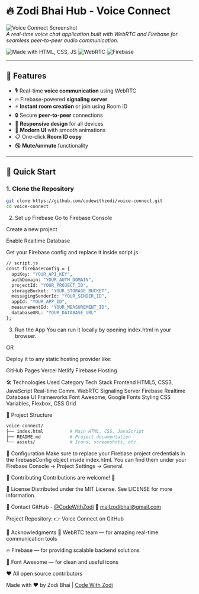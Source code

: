 # 🔥 Zodi Bhai Hub - Voice Connect

![Voice Connect Screenshot](assets/screenshot.png)  
*A real-time voice chat application built with WebRTC and Firebase for seamless peer-to-peer audio communication.*

![Made with HTML, CSS, JS](https://img.shields.io/badge/Made%20with-HTML%2FCSS%2FJS-orange)
![WebRTC](https://img.shields.io/badge/WebRTC-Enabled-green)
![Firebase](https://img.shields.io/badge/Firebase-RealtimeDB-yellow)
  
---

## 🌟 Features

- 🎙️ Real-time **voice communication** using WebRTC  
- 🔥 Firebase-powered **signaling server**  
- ⚡ **Instant room creation** or join using Room ID  
- 🔒 Secure **peer-to-peer** connections  
- 📱 **Responsive design** for all devices  
- 🎨 **Modern UI** with smooth animations  
- 📋 One-click **Room ID copy**  
- 🔇 **Mute/unmute** functionality  

---

## 🚀 Quick Start

### 1. Clone the Repository

```bash
git clone https://github.com/codewithzodi/voice-connect.git
cd voice-connect
```
2. Set up Firebase
Go to Firebase Console

Create a new project

Enable Realtime Database

Get your Firebase config and replace it inside script.js

```bash
// script.js
const firebaseConfig = {
  apiKey: "YOUR_API_KEY",
  authDomain: "YOUR_AUTH_DOMAIN",
  projectId: "YOUR_PROJECT_ID",
  storageBucket: "YOUR_STORAGE_BUCKET",
  messagingSenderId: "YOUR_SENDER_ID",
  appId: "YOUR_APP_ID",
  measurementId: "YOUR_MEASUREMENT_ID",
  databaseURL: "YOUR_DATABASE_URL"
};
```
3. Run the App
You can run it locally by opening index.html in your browser.

OR

Deploy it to any static hosting provider like:

GitHub Pages
Vercel
Netlify
Firebase Hosting

🛠️ Technologies Used
Category	Tech Stack
Frontend	HTML5, CSS3, JavaScript
Real-time Comm.	WebRTC
Signaling Server	Firebase Realtime Database
UI Frameworks	Font Awesome, Google Fonts
Styling	CSS Variables, Flexbox, CSS Grid

📂 Project Structure

```bash
voice-connect/
├── index.html          # Main HTML, CSS, JavaScript
├── README.md           # Project documentation
└── assets/             # Icons, screenshots, etc.
```

🔧 Configuration
Make sure to replace your Firebase project credentials in the firebaseConfig object inside index.html.
You can find them under your Firebase Console → Project Settings → General.

🤝 Contributing
Contributions are welcome! 🎉

📜 License
Distributed under the MIT License.
See LICENSE for more information.

📧 Contact
GitHub - [@CodeWithZodi](https://github.com/codewithzodi)
📩 mailzodibhai@gmail.com

Project Repository:
👉 Voice Connect on GitHub

🙏 Acknowledgments
🧠 WebRTC team — for amazing real-time communication tools

🔥 Firebase — for providing scalable backend solutions

🎨 Font Awesome — for clean and useful icons

❤️ All open source contributors

Made with ❤️ by Zodi Bhai | [Code With Zodi](https://github.com/codewithzodi)
